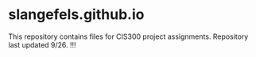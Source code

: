 # slangefels.github.io
This repository contains files for CIS300 project assignments.
Repository last updated 9/26.
!!!
